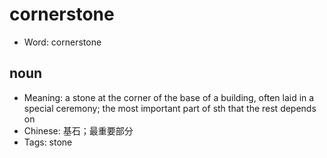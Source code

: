 # cornerstone

- Word: cornerstone

## noun

- Meaning: a stone at the corner of the base of a building, often laid in a special ceremony; the most important part of sth that the rest depends on
- Chinese: 基石；最重要部分
- Tags: stone

